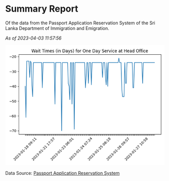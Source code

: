 # Summary Report

Of the data from the Passport Application Reservation System of the Sri Lanka Department of Immigration and Emigration.

*As of 2023-04-03 11:57:56*

![Wait Time Chart](summary.wait_time_chart.png)

Data Source: [Passport Application Reservation System](https://eservices.immigration.gov.lk:8443/appointment/pages/reservationApplication.xhtml)